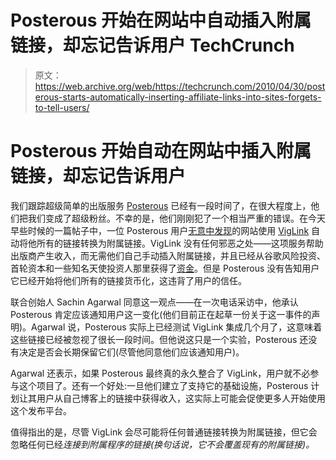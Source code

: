 # Posterous 开始在网站中自动插入附属链接，却忘记告诉用户 TechCrunch

> 原文：<https://web.archive.org/web/https://techcrunch.com/2010/04/30/posterous-starts-automatically-inserting-affiliate-links-into-sites-forgets-to-tell-users/>

# Posterous 开始自动在网站中插入附属链接，却忘记告诉用户

我们跟踪超级简单的出版服务 [Posterous](https://web.archive.org/web/20221007225720/http://www.posterous.com/) 已经有一段时间了，在很大程度上，他们把我们变成了超级粉丝。不幸的是，他们刚刚犯了一个相当严重的错误。在今天早些时候的一篇帖子中，一位 Posterous 用户[无意中发现](https://web.archive.org/web/20221007225720/http://shamrin.posterous.com/posterous-silently-changes-all-external-links)的网站使用 [VigLink](https://web.archive.org/web/20221007225720/http://www.viglink.com/) 自动将他所有的链接转换为附属链接。VigLink 没有任何邪恶之处——这项服务帮助出版商产生收入，而无需他们自己手动插入附属链接，并且已经从谷歌风险投资、首轮资本和一些知名天使投资人那里获得了[资金](https://web.archive.org/web/20221007225720/https://beta.techcrunch.com/2010/01/12/viglink-affiliate-programs/)。但是 Posterous 没有告知用户它已经开始将他们所有的链接货币化，这违背了用户的信任。

联合创始人 Sachin Agarwal 同意这一观点——在一次电话采访中，他承认 Posterous 肯定应该通知用户这一变化(他们目前正在起草一份关于这一事件的声明)。Agarwal 说，Posterous 实际上已经测试 VigLink 集成几个月了，这意味着这些链接已经被忽视了很长一段时间。但他说这只是一个实验，Posterous 还没有决定是否会长期保留它们(尽管他同意他们应该通知用户)。

Agarwal 还表示，如果 Posterous 最终真的永久整合了 VigLink，用户就不必参与这个项目了。还有一个好处:一旦他们建立了支持它的基础设施，Posterous 计划让其用户从自己博客上的链接中获得收入，这实际上可能会促使更多人开始使用这个发布平台。

值得指出的是，尽管 VigLink 会尽可能将任何普通链接转换为附属链接，但它会忽略任何已经*连接到附属程序的链接(换句话说，它不会覆盖现有的附属链接)。*